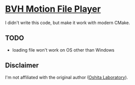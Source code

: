 # [BVH Motion File Player](http://www.oshita-lab.org/software/bvh/index.html)

I didn't write this code, but make it work with modern CMake.

## TODO

- loading file won't work on OS other than Windows

## Disclaimer

I'm not affiliated with the original author ([Oshita Laboratory](http://www.oshita-lab.org/index.html)).
